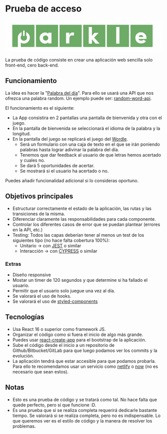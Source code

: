 # Prueba de acceso

![PARKLE](https://github.com/ElParking/code-test/blob/master/font-end/626a17d232805.png)

La prueba de código consiste en crear una aplicación web sencilla solo front-end, cero back-end.

## Funcionamiento
La idea es hacer la "[Palabra del día](https://lapalabradeldia.com/)". Para ello se usará una API que nos ofrezca una palabra random. Un ejemplo puede ser: [random-word-api](https://random-word-api.herokuapp.com/home).

El funcionamiento es el siguiente:
- La App consistira en 2 pantallas una pantalla de bienvenida y otra con el juego.
- En la pantalla de bienvenida se seleccionará el idioma de la palabra y la longitud.
- En la pantalla del juego se replicará el juego del [Wordle](https://lapalabradeldia.com/).
   - Será un formulario con una caja de texto en el que se irán poniendo palabras hasta lograr adivinar la palabra del día.
   - Tenemos que dar feedback al usuario de que letras hemos acertado y cuales no.
   - Se dará 5 oportunidades de acertar.
   - Se mostrará si el usuario ha acertado o no.

Puedes añadir funcionalidad adicional si lo consideras oportuno.

## Objetivos principales
- Estructurar correctamente el estado de la aplicación, las rutas y las transiciones de la misma.
- Diferenciar claramente las responsabilidades para cada componente.
- Controlar los diferentes casos de error que se puedan plantear (errores en la API, etc.)
- Testing: Todos las capas deberían tener al menos un test de los siguientes tipo (no hace falta cobertura 100%):
   - Unitario -> con [JEST](https://jestjs.io/) o similar
   - Interacción -> con [CYPRESS](https://www.cypress.io/) o similar

### Extras
- Diseño responsive
- Mostar un timer de 120 segundos y que determine si ha fallado el usuario.
- Permitir que el usuario solo juegue una vez al día.
- Se valorará el uso de hooks.
- Se valorará el uso de [styled-components](https://styled-components.com/)

## Tecnologías
- Usa React 16 o superior como framework JS. 
- Organizar el código como si fuera el inicio de algo más grande.
- Puedes usar [react-create-app](https://facebook.github.io/create-react-app/) para el bootstrap de la aplicación.
- Sube el código desde el inicio a un repositorio de Github/Bitbucket/GitLab para que luego podamos ver los commits y la evolución.
- La aplicación tendrá que estar accesible para que podamos probarla. Para ello te recomendamos usar un servicio como [netlify](https://www.netlify.com/) o [now](https://zeit.co/now) (no es necesario que sean estos).

## Notas
- Esto es una prueba de código y se tratará como tal. No hace falta que quede perfecto, pero sí que funcione :D.
- Es una prueba que si se realiza completa requerirá dedicarle bastante tiempo. Se valorará si se realiza completa, pero no es indispensable. Lo que queremos ver es el estilo de código y la manera de resolver los problemas. 
